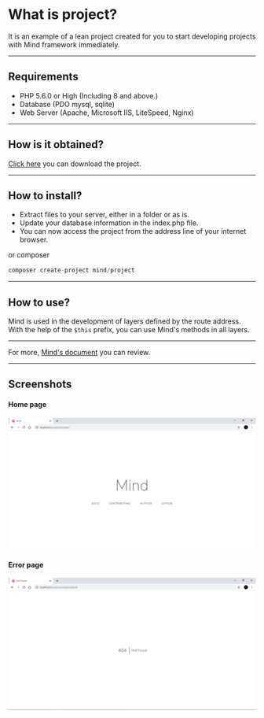 # What is project?
It is an example of a lean project created for you to start developing projects with Mind framework immediately. 

---

## Requirements

* PHP 5.6.0 or High (Including 8 and above.)
* Database (PDO mysql, sqlite)
* Web Server (Apache, Microsoft IIS, LiteSpeed, Nginx)

---
## How is it obtained?

[Click here](https://github.com/aliyilmaz/project/archive/refs/heads/master.zip) you can download the project.


---

## How to install?
* Extract files to your server, either in a folder or as is.
* Update your database information in the index.php file.
* You can now access the project from the address line of your internet browser.

or composer
```php
composer create-project mind/project
```
---
## How to use?
Mind is used in the development of layers defined by the route address. With the help of the `$this` prefix, you can use Mind's methods in all layers.

---

For more, [Mind's document](https://github.com/aliyilmaz/Mind/blob/master/docs/en-readme.md) you can review.

---
## Screenshots

#### Home page
[![Home Page](https://raw.githubusercontent.com/aliyilmaz/project/master/public/png/main.png)](https://github.com/aliyilmaz/Mind)

#### Error page
[![Error Page](https://raw.githubusercontent.com/aliyilmaz/project/master/public/png/error.png)](https://github.com/aliyilmaz/Mind)